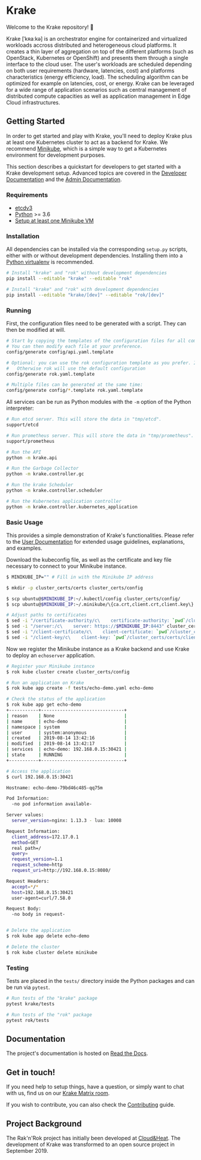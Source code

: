 # Krake

Welcome to the Krake repository! :octopus:

Krake [ˈkʀaːkə] is an orchestrator engine for containerized and virtualized
workloads accross distributed and heterogeneous cloud platforms. It creates a
thin layer of aggregation on top of the different platforms (such as OpenStack,
Kubernetes or OpenShift) and presents them through a single interface to the
cloud user. The user's workloads are scheduled depending on both user
requirements (hardware, latencies, cost) and platforms characteristics (energy
efficiency, load). The scheduling algorithm can be optimized for example on
latencies, cost, or energy.
Krake can be leveraged for a wide range of application scenarios such as
central management of distributed compute capacities as well as application
management in Edge Cloud infrastructures.


## Getting Started

In order to get started and play with Krake, you'll need to deploy Krake plus
at least one Kubernetes cluster to act as a backend for Krake. We recommend
[Minikube][minikube], which is a simple way to get a Kubernetes environment
for development purposes.

This section describes a quickstart for developers to get started with a Krake
development setup. Advanced topics are covered in the
[Developer Documentation][dev-docs] and the [Admin Documentation][admin-docs].


### Requirements

- [etcdv3][etcd]
- [Python][python] >= 3.6
- [Setup at least one Minikube VM][minikube]


### Installation

All dependencies can be installed via the corresponding `setup.py` scripts,
either with or without development dependencies. Installing them into a
[Python virtualenv][virtualenv] is recommended.

```bash
# Install "krake" and "rok" without development dependencies
pip install --editable "krake" --editable "rok"
```

```bash
# Install "krake" and "rok" with development dependencies
pip install --editable "krake/[dev]" --editable "rok/[dev]"
```


### Running

First, the configuration files need to be generated with a script. They can
then be modified at will.

```bash
# Start by copying the templates of the configuration files for all components.
# You can then modify each file at your preference.
config/generate config/api.yaml.template

# Optional: you can use the rok configuration template as you prefer. It can also be generated.
#   Otherwise rok will use the default configuration
config/generate rok.yaml.template

# Multiple files can be generated at the same time:
config/generate config/*.template rok.yaml.template
```

All services can be run as Python modules with the `-m` option of the Python
interpreter:

```bash
# Run etcd server. This will store the data in "tmp/etcd".
support/etcd

# Run prometheus server. This will store the data in "tmp/prometheus".
support/prometheus

# Run the API
python -m krake.api

# Run the Garbage Collector
python -m krake.controller.gc

# Run the krake Scheduler
python -m krake.controller.scheduler

# Run the Kubernetes application controller
python -m krake.controller.kubernetes_application
```


### Basic Usage

This provides a simple demonstration of Krake's functionalities. Please refer
to the [User Documentation][user-docs] for extended usage guidelines,
explanations, and examples.

Download the kubeconfig file, as well as the certificate and key file
necessary to connect to your Minikube instance.

```bash
$ MINIKUBE_IP="" # Fill in with the Minikube IP address

$ mkdir -p cluster_certs/certs cluster_certs/config

$ scp ubuntu@$MINIKUBE_IP:~/.kubectl/config cluster_certs/config/
$ scp ubuntu@$MINIKUBE_IP:~/.minikube/\{ca.crt,client.crt,client.key\} cluster_certs/certs

# Adjust paths to certificates
$ sed -i "/certificate-authority/c\    certificate-authority: `pwd`/cluster_certs/certs/ca.crt" cluster_certs/config
$ sed -i "/server:/c\    server: https://$MINIKUBE_IP:8443" cluster_certs/config
$ sed -i "/client-certificate/c\    client-certificate: `pwd`/cluster_certs/certs/client.crt" cluster_certs/config
$ sed -i "/client-key/c\    client-key: `pwd`/cluster_certs/certs/client.key" cluster_certs/config
```

Now we register the Minikube instance as a Krake backend and use Krake to
deploy an `echoserver` application.

```bash
# Register your Minikube instance
$ rok kube cluster create cluster_certs/config

# Run an application on Krake
$ rok kube app create -f tests/echo-demo.yaml echo-demo

# Check the status of the application
$ rok kube app get echo-demo
+-----------+-------------------------------+
| reason    | None                          |
| name      | echo-demo                     |
| namespace | system                        |
| user      | system:anonymous              |
| created   | 2019-08-14 13:42:16           |
| modified  | 2019-08-14 13:42:17           |
| services  | echo-demo: 192.168.0.15:30421 |
| state     | RUNNING                       |
+-----------+-------------------------------+

# Access the application
$ curl 192.168.0.15:30421

Hostname: echo-demo-79bd46c485-qq75m

Pod Information:
  -no pod information available-

Server values:
  server_version=nginx: 1.13.3 - lua: 10008

Request Information:
  client_address=172.17.0.1
  method=GET
  real path=/
  query=
  request_version=1.1
  request_scheme=http
  request_uri=http://192.168.0.15:8080/

Request Headers:
  accept=*/*
  host=192.168.0.15:30421
  user-agent=curl/7.58.0

Request Body:
  -no body in request-


# Delete the application
$ rok kube app delete echo-demo

# Delete the cluster
$ rok kube cluster delete minikube
```


### Testing

Tests are placed in the `tests/` directory inside the Python packages and can
be run via `pytest`.


```bash
# Run tests of the "krake" package
pytest krake/tests

# Run tests of the "rok" package
pytest rok/tests
```


## Documentation

The project's documentation is hosted on [Read the Docs][rtfd].


## Get in touch!

If you need help to setup things, have a question, or simply want to chat with
us, find us on our [Krake Matrix room][krake-matrix].

If you wish to contribute, you can also check the
[Contributing](CONTRIBUTING.md) guide.


## Project Background

The Rak'n'Rok project has initially been developed at
[Cloud&Heat](https://www.cloudandheat.com/). The development of Krake was
transformed to an open source project in September 2019.


<!-- References -->

[minikube]: https://kubernetes.io/docs/setup/learning-environment/minikube/
[etcd]: https://github.com/etcd-io/etcd/releases/
[prometheus]: https://prometheus.io/download/
[python]: https://www.python.org/downloads/
[rtfd]: https://rak-n-rok.readthedocs.io/
[dev-docs]: https://rak-n-rok.readthedocs.io/projects/krake/en/readthedocs/dev/index.html
[admin-docs]: https://rak-n-rok.readthedocs.io/projects/krake/en/readthedocs/admin/index.html
[user-docs]: https://rak-n-rok.readthedocs.io/projects/krake/en/readthedocs/user/index.html
[sphinx]: http://www.sphinx-doc.org/
[krake-matrix]: https://riot.im/app/#/room/#krake:matrix.org
[virtualenv]: https://virtualenv.pypa.io/en/stable

